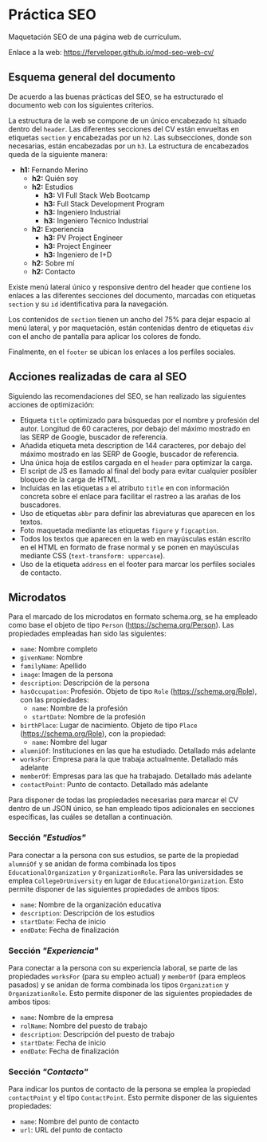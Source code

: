 # Práctica SEO

Maquetación SEO de una página web de currículum.

Enlace a la web: https://ferveloper.github.io/mod-seo-web-cv/

## Esquema general del documento

De acuerdo a las buenas prácticas del SEO, se ha estructurado el documento web con los siguientes criterios.

La estructura de la web se compone de un único encabezado `h1` situado dentro del `header`. Las diferentes secciones del CV están envueltas en etiquetas `section` y encabezadas por un `h2`. Las subsecciones, donde son necesarias, están encabezadas por un `h3`. La estructura de encabezados queda de la siguiente manera:

- **h1:** Fernando Merino
  - **h2:** Quién soy
  - **h2:** Estudios
    - **h3:** VI Full Stack Web Bootcamp
    - **h3:** Full Stack Development Program
    - **h3:** Ingeniero Industrial
    - **h3:** Ingeniero Técnico Industrial
  - **h2:** Experiencia
    - **h3:** PV Project Engineer
    - **h3:** Project Engineer
    - **h3:** Ingeniero de I+D
  - **h2:** Sobre mí
  - **h2:** Contacto

Existe menú lateral único y responsive dentro del header que contiene los enlaces a las diferentes secciones del documento, marcadas con etiquetas `section` y su `id` identificativa para la navegación.

Los contenidos de `section` tienen un ancho del 75% para dejar espacio al menú lateral, y por maquetación, están contenidas dentro de etiquetas `div` con el ancho de pantalla para aplicar los colores de fondo.

Finalmente, en el `footer` se ubican los enlaces a los perfiles sociales.

## Acciones realizadas de cara al SEO

Siguiendo las recomendaciones del SEO, se han realizado las siguientes acciones de optimización:

- Etiqueta `title` optimizado para búsquedas por el nombre y profesión del autor. Longitud de 60 caracteres, por debajo del máximo mostrado en las SERP de Google, buscador de referencia.
- Añadida etiqueta meta description de 144 caracteres, por debajo del máximo mostrado en las SERP de Google, buscador de referencia.
- Una única hoja de estilos cargada en el `header` para optimizar la carga.
- El script de JS es llamado al final del body para evitar cualquier posibler bloqueo de la carga de HTML.
- Incluidas en las etiquetas `a` el atributo `title` en con información concreta sobre el enlace para facilitar el rastreo a las arañas de los buscadores.
- Uso de etiquetas `abbr` para definir las abreviaturas que aparecen en los textos.
- Foto maquetada mediante las etiquetas `figure` y `figcaption`.
- Todos los textos que aparecen en la web en mayúsculas están escrito en el HTML en formato de frase normal y se ponen en mayúsculas mediante CSS (`text-transform: uppercase`).
- Uso de la etiqueta `address` en el footer para marcar los perfiles sociales de contacto.

## Microdatos

Para el marcado de los microdatos en formato schema.org, se ha empleado como base el objeto de tipo `Person` (<https://schema.org/Person>). Las propiedades empleadas han sido las siguientes:

- `name`: Nombre completo
- `givenName`: Nombre
- `familyName`: Apellido
- `image`: Imagen de la persona
- `description`: Descripción de la persona
- `hasOccupation`: Profesión. Objeto de tipo `Role` (<https://schema.org/Role>), con las propiedades:
  - `name`: Nombre de la profesión
  - `startDate`: Nombre de la profesión
- `birthPlace`: Lugar de nacimiento. Objeto de tipo `Place` (<https://schema.org/Role>), con la propiedad:
  - `name`: Nombre del lugar
- `alumniOf`: Instituciones en las que ha estudiado. Detallado más adelante
- `worksFor`: Empresa para la que trabaja actualmente. Detallado más adelante
- `memberOf`: Empresas para las que ha trabajado. Detallado más adelante
- `contactPoint`: Punto de contacto. Detallado más adelante

 Para disponer de todas las propiedades necesarias para marcar el CV dentro de un JSON único, se han empleado tipos adicionales en secciones específicas, las cuáles se detallan a continuación.

### Sección _"Estudios"_

Para conectar a la persona con sus estudios, se parte de la propiedad `alumniOf` y se anidan de forma combinada los tipos `EducationalOrganization` y `OrganizationRole`. Para las universidades se emplea `CollegeOrUniversity` en lugar de `EducationalOrganization`. Esto permite disponer de las siguientes propiedades de ambos tipos:

- `name`: Nombre de la organización educativa
- `description`: Descripción de los estudios
- `startDate`: Fecha de inicio
- `endDate`: Fecha de finalización

### Sección _"Experiencia"_

Para conectar a la persona con su experiencia laboral, se parte de las propiedades `worksFor` (para su empleo actual) y `memberOf` (para empleos pasados) y se anidan de forma combinada los tipos `Organization` y `OrganizationRole`. Esto permite disponer de las siguientes propiedades de ambos tipos:

- `name`: Nombre de la empresa
- `rolName`: Nombre del puesto de trabajo
- `description`: Descripción del puesto de trabajo
- `startDate`: Fecha de inicio
- `endDate`: Fecha de finalización

### Sección _"Contacto"_

Para indicar los puntos de contacto de la persona se emplea la propiedad `contactPoint` y el tipo `ContactPoint`. Esto permite disponer de las siguientes propiedades:

- `name`: Nombre del punto de contacto
- `url`: URL del punto de contacto
